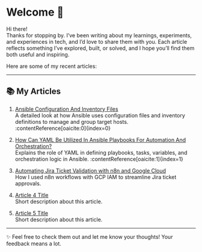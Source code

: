 # Welcome 👋

Hi there!  
Thanks for stopping by. I’ve been writing about my learnings, experiments, and experiences in tech, and I’d love to share them with you. Each article reflects something I’ve explored, built, or solved, and I hope you’ll find them both useful and inspiring.  

Here are some of my recent articles:

---

## 📚 My Articles
1. [Ansible Configuration And Inventory Files](https://www.geeksforgeeks.org/devops/ansible-configuration-and-inventory-files/)  
   A detailed look at how Ansible uses configuration files and inventory definitions to manage and group target hosts. :contentReference[oaicite:0]{index=0}

2. [How Can YAML Be Utilized In Ansible Playbooks For Automation And Orchestration?](https://www.geeksforgeeks.org/devops/how-can-yaml-be-utilized-in-ansible-playbooks-for-automation-and-orchestration/)  
   Explains the role of YAML in defining playbooks, tasks, variables, and orchestration logic in Ansible. :contentReference[oaicite:1]{index=1}

3. [Automating Jira Ticket Validation with n8n and Google Cloud](https://medium.com/@yeskaydeecodes9/automating-jira-ticket-validation-with-n8n-and-google-cloud-b2ca53ea82ad)  
   How I used n8n workflows with GCP IAM to streamline Jira ticket approvals.

4. [Article 4 Title](#)  
   Short description about this article.

5. [Article 5 Title](#)  
   Short description about this article.

---

✨ Feel free to check them out and let me know your thoughts! Your feedback means a lot.  
